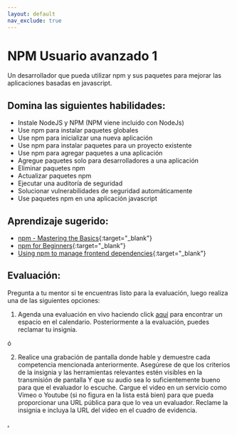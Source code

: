 ```yaml
---
layout: default
nav_exclude: true
---
```

# NPM Usuario avanzado 1

Un desarrollador que pueda utilizar npm y sus paquetes para mejorar las aplicaciones basadas en javascript.

## Domina las siguientes habilidades:

- Instale NodeJS y NPM (NPM viene incluido con NodeJs)
- Use npm para instalar paquetes globales
- Use npm para inicializar una nueva aplicación
- Use npm para instalar paquetes para un proyecto existente
- Use npm para agregar paquetes a una aplicación
- Agregue paquetes solo para desarrolladores a una aplicación
- Eliminar paquetes npm
- Actualizar paquetes npm
- Ejecutar una auditoría de seguridad
- Solucionar vulnerabilidades de seguridad automáticamente
- Use paquetes npm en una aplicación javascript

## Aprendizaje sugerido:

- [npm - Mastering the Basics](https://www.udemy.com/course/npm-mastering-the-basics/){:target="\_blank"}
- [npm for Beginners](https://www.impressivewebs.com/npm-for-beginners-a-guide-for-front-end-developers/){:target="\_blank"}
- [Using npm to manage frontend dependencies](https://www.agiliq.com/blog/2019/01/using-npm-to-manage-frontend-libraries/){:target="\_blank"}

## Evaluación:

Pregunta a tu mentor si te encuentras listo para la evaluación, luego realiza una de las siguientes opciones:

1. Agenda una evaluación en vivo haciendo click [aquí](https://webdev.codex.academy/mastery-eval-3?badge=cu12fxrOSs2N9nnck3A7JQ) para encontrar un espacio en el calendario. Posteriormente a la evaluación, puedes reclamar tu insignia.

ó

2. Realice una grabación de pantalla donde hable y demuestre cada competencia mencionada anteriormente. Asegúrese de que los criterios de la insignia y las herramientas relevantes estén visibles en la transmisión de pantalla Y que su audio sea lo suficientemente bueno para que el evaluador lo escuche. Cargue el video en un servicio como Vimeo o Youtube (si no figura en la lista está bien) para que pueda proporcionar una URL pública para que lo vea un evaluador. Reclame la insignia e incluya la URL del video en el cuadro de evidencia.

[.](level-3)
